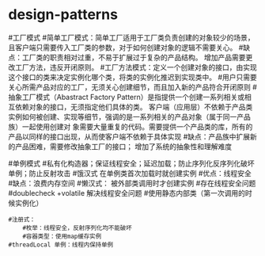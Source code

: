 # design-patterns
#工厂模式
	#简单工厂模式：简单工厂适用于工厂类负责创建的对象较少的场景，且客户端只需要传入工厂类的参数，对于如何创建对象的逻辑不需要关心。
		#缺点：工厂类的职责相对过重，不易于扩展过于复杂的产品结构。 增加产品需要更改工厂方法，违反开闭原则。
	#工厂方法模式：定义一个创建对象的接口，由实现这个接口的类来决定实例化哪个类，将类的实例化推迟到实现类中。
		#用户只需要关心所需产品对应的工厂，无须关心创建细节，而且加入新的产品符合开闭原则
	#抽象工厂模式（Abastract Factory Pattern）是指提供一个创建一系列相关或相互依赖对象的接口，无须指定他们具体的类。
		客户端（应用层）不依赖于产品类实例如何被创建、实现等细节，强调的是一系列相关的产品对象（属于同一产品族）一起使用创建对
		象需要大量重复的代码。需要提供一个产品类的库，所有的产品以同样的接口出现，从而使客户端不依赖于具体实现
		#缺点：产品族中扩展新的产品困难，需要修改抽象工厂的接口； 增加了系统的抽象性和理解难度

#单例模式
	#私有化构造器；保证线程安全；延迟加载；防止序列化反序列化破坏单例；防止反射攻击
	#饿汉式  在单例类首次加载时就创建实例
		#优点：线程安全
		#缺点：浪费内存空间
	#懒汉式： 被外部类调用时才创建实例 #存在线程安全问题
		#doublecheck +volatile 解决线程安全问题
		#使用静态内部类（第一次调用的时候实例化）
		
	#注册式：
		#枚举：线程安全，反射序列化均不能破坏
		#容器类型：使用map缓存实例
	#threadLocal 单例：线程内保持单例